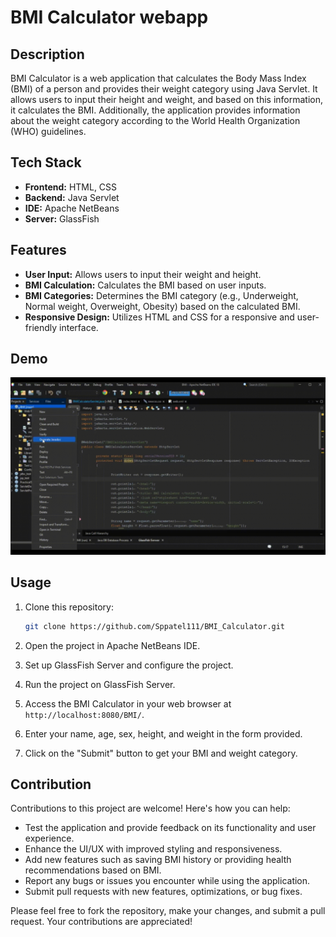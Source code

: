 
# BMI Calculator webapp

## Description

BMI Calculator is a web application that calculates the Body Mass Index (BMI) of a person and provides their weight category using Java Servlet. It allows users to input their height and weight, and based on this information, it calculates the BMI. Additionally, the application provides information about the weight category according to the World Health Organization (WHO) guidelines.

## Tech Stack

- **Frontend:** HTML, CSS
- **Backend:** Java Servlet
- **IDE:** Apache NetBeans
- **Server:** GlassFish


## Features

- **User Input:** Allows users to input their weight and height.
- **BMI Calculation:** Calculates the BMI based on user inputs.
- **BMI Categories:** Determines the BMI category (e.g., Underweight, Normal weight, Overweight, Obesity) based on the calculated BMI.
- **Responsive Design:** Utilizes HTML and CSS for a responsive and user-friendly interface.

## Demo

![BMI Calculator Demo](/demo.gif)


## Usage

1. Clone this repository:

   ```bash
   git clone https://github.com/Sppatel111/BMI_Calculator.git

2. Open the project in Apache NetBeans IDE.
3. Set up GlassFish Server and configure the project.
4. Run the project on GlassFish Server.
5. Access the BMI Calculator in your web browser at `http://localhost:8080/BMI/`.
6. Enter your name, age, sex, height, and weight in the form provided.
7. Click on the "Submit" button to get your BMI and weight category.

## Contribution

Contributions to this project are welcome! Here's how you can help:

- Test the application and provide feedback on its functionality and user experience.
- Enhance the UI/UX with improved styling and responsiveness.
- Add new features such as saving BMI history or providing health recommendations based on BMI.
- Report any bugs or issues you encounter while using the application.
- Submit pull requests with new features, optimizations, or bug fixes.

Please feel free to fork the repository, make your changes, and submit a pull request. Your contributions are appreciated!

